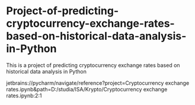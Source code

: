 # Project-of-predicting-cryptocurrency-exchange-rates-based-on-historical-data-analysis-in-Python
This is a project of predicting cryptocurrency exchange rates based on historical data analysis in Python

jetbrains://pycharm/navigate/reference?project=Cryptocurrency exchange rates.ipynb&path=D:/studia/ISA/Krypto/Cryptocurrency exchange rates.ipynb:2:1
